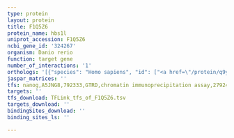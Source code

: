```yaml
---
type: protein
layout: protein
title: F1Q5Z6
protein_name: hbs1l
uniprot_accession: F1Q5Z6
ncbi_gene_id: '324267'
organism: Danio rerio
function: target gene
number_of_interactions: '1'
orthologs: '[{"species": "Homo sapiens", "id": ["<a href=\"/protein/q9y450\">Q9Y450</a>"]}, {"species": "Mus musculus", "id": ["<a href=\"/protein/q69zs7\">Q69ZS7</a>"]}, {"species": "Rattus norvegicus", "id": ["<a href=\"/protein/q6axm7\">Q6AXM7</a>"]}, {"species": "Drosophila melanogaster", "id": ["<a href=\"/protein/q9w074\">Q9W074</a>"]}, {"species": "Caenorhabditis elegans", "id": ["P90922"]}]'
jaspar_matrices: ''
tfs: nanog,A5JNG8,792333,GTRD,chromatin immunoprecipitation assay,27924024%5Buid%5D,No
targets: ''
tfs_download: TFLink_tfs_of_F1Q5Z6.tsv
targets_download: ''
bindingSites_download: ''
binding_sites_ls: ''

---
```

